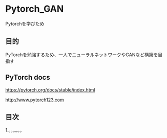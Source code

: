 # Pytorch_GAN
Pytorchを学びため


## 目的
PyTorchを勉強するため、一人でニューラルネットワークやGANなど構築を目指す

## PyTorch docs
https://pytorch.org/docs/stable/index.html

http://www.pytorch123.com

## 目次
1.。。。。。。
